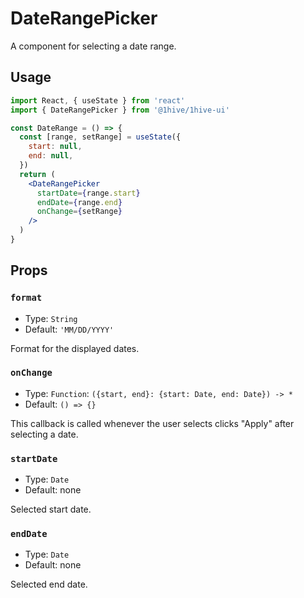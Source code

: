 # DateRangePicker

A component for selecting a date range.

## Usage

```jsx
import React, { useState } from 'react'
import { DateRangePicker } from '@1hive/1hive-ui'

const DateRange = () => {
  const [range, setRange] = useState({
    start: null,
    end: null,
  })
  return (
    <DateRangePicker
      startDate={range.start}
      endDate={range.end}
      onChange={setRange}
    />
  )
}
```

## Props

### `format`

- Type: `String`
- Default: `'MM/DD/YYYY'`

Format for the displayed dates.

### `onChange`

- Type: `Function`: `({start, end}: {start: Date, end: Date}) -> *`
- Default: `() => {}`

This callback is called whenever the user selects clicks "Apply" after selecting a date.

### `startDate`

- Type: `Date`
- Default: none

Selected start date.

### `endDate`

- Type: `Date`
- Default: none

Selected end date.
